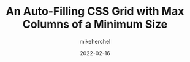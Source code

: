 ---
author: mikeherchel
date: 2022-02-16
publisher: css
tags:
  - css
  - layout
target_url: https://css-tricks.com/an-auto-filling-css-grid-with-max-columns/
title: An Auto-Filling CSS Grid with Max Columns of a Minimum Size
---